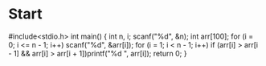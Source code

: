 # Start
#include<stdio.h>
int main()
{
	int n, i;
	scanf("%d", &n);
	int arr[100];
	for (i = 0; i <= n - 1; i++)
		scanf("%d", &arr[i]);
	for (i = 1; i < n - 1; i++)
		if (arr[i] > arr[i - 1] && arr[i] > arr[i + 1])printf("%d ", arr[i]);
		return 0;
}
